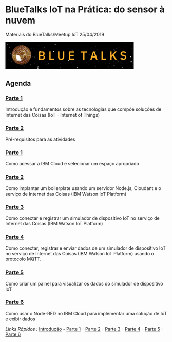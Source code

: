 # BlueTalks IoT na Prática: do sensor à nuvem
Materiais do BlueTalks/Meetup IoT 25/04/2019

<img src="https://github.com/cesariojr/iotmeetup/blob/master/content/bluetalks.png" width="400">

## Agenda

### [Parte 1](/content/intro.md)
Introdução e fundamentos sobre as tecnologias que compõe soluções de Internet das Coisas (IoT - Internet of Things)

### [Parte 2](prereq.md)
Pré-requisitos para as atividades

### [Parte 1](acesso.md)
Como acessar a IBM Cloud e selecionar um espaço apropriado

### [Parte 2](boilerplate.md)
Como implantar um boilerplate usando um servidor Node.js, Cloudant e o serviço de Internet das Coisas (IBM Watson IoT Platform)

### [Parte 3](connect.md)
Como conectar e registrar um simulador de dispositivo IoT no serviço de Internet das Coisas (IBM Watson IoT Platform)

### [Parte 4](device.md)
Como conectar, registrar e enviar dados de um simulador de dispositivo IoT no serviço de Internet das Coisas (IBM Watson IoT Platform) usando o protocolo MQTT.

### [Parte 5](view.md)
Como criar um painel para visualizar os dados do simulador de dispositivo IoT

### [Parte 6](nodered.md)
Como usar o Node-RED no IBM Cloud para implementar uma solução de IoT e exibir dados

*Links Rápidos :*
[Introdução](/intro.md) - [Parte 1](/prereq.md) - [Parte 2](/boilerplate.md) - [Parte 3](/connect.md) - [Parte 4](/device.md) - [Parte 5](/view.md) - [Parte 6](/nodered.md)
